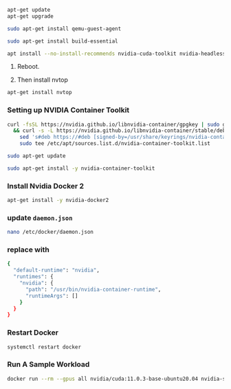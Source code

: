 

```bash
apt-get update
apt-get upgrade

sudo apt-get install qemu-guest-agent 

sudo apt-get install build-essential 
```

```bash
apt install --no-install-recommends nvidia-cuda-toolkit nvidia-headless-530 nvidia-utils-530 libnvidia-encode-530
```

1. Reboot.

2. Then install nvtop

```bash
apt-get install nvtop
```

### Setting up NVIDIA Container Toolkit

```bash
curl -fsSL https://nvidia.github.io/libnvidia-container/gpgkey | sudo gpg --dearmor -o /usr/share/keyrings/nvidia-container-toolkit-keyring.gpg \
  && curl -s -L https://nvidia.github.io/libnvidia-container/stable/deb/nvidia-container-toolkit.list | \
    sed 's#deb https://#deb [signed-by=/usr/share/keyrings/nvidia-container-toolkit-keyring.gpg] https://#g' | \
    sudo tee /etc/apt/sources.list.d/nvidia-container-toolkit.list

sudo apt-get update

sudo apt-get install -y nvidia-container-toolkit
```

### Install Nvidia Docker 2

```bash
apt-get install -y nvidia-docker2
```

### update `daemon.json`

```bash
nano /etc/docker/daemon.json
```
### replace with

```bash
{
  "default-runtime": "nvidia",
  "runtimes": {
    "nvidia": {
      "path": "/usr/bin/nvidia-container-runtime",
      "runtimeArgs": []
    }
  }
}

```

### Restart Docker

```bash
systemctl restart docker
```

### Run A Sample Workload

```bash
docker run --rm --gpus all nvidia/cuda:11.0.3-base-ubuntu20.04 nvidia-smi
```


